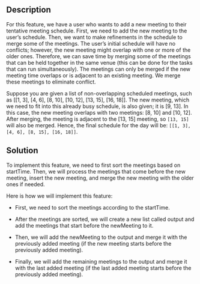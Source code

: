 ## Description

For this feature, we have a user who wants to add a new meeting to their tentative meeting schedule. First, we need to add the new meeting to the user’s schedule. Then, we want to make refinements in the schedule to merge some of the meetings. The user’s initial schedule will have no conflicts; however, the new meeting might overlap with one or more of the older ones. Therefore, we can save time by merging some of the meetings that can be held together in the same venue (this can be done for the tasks that can run simultaneously). The meetings can only be merged if the new meeting time overlaps or is adjacent to an existing meeting. We merge these meetings to eliminate conflict.

Suppose you are given a list of non-overlapping scheduled meetings, such as [[1, 3], [4, 6], [8, 10], [10, 12], [13, 15], [16, 18]]. The new meeting, which we need to fit into this already busy schedule, is also given; it is [9, 13]. In this case, the new meeting overlaps with two meetings: [8, 10] and [10, 12]. After merging, the meeting is adjacent to the [13, 15] meeting, so `[13, 15]` will also be merged. Hence, the final schedule for the day will be: `[[1, 3], [4, 6], [8, 15], [16, 18]]`.

## Solution

To implement this feature, we need to first sort the meetings based on startTime. Then, we will process the meetings that come before the new meeting, insert the new meeting, and merge the new meeting with the older ones if needed.

Here is how we will implement this feature:

* First, we need to sort the meetings according to the startTime.

* After the meetings are sorted, we will create a new list called output and add the meetings that start before the newMeeting to it.

* Then, we will add the newMeeting to the output and merge it with the previously added meeting (if the new meeting starts before the previously added meeting).

* Finally, we will add the remaining meetings to the output and merge it with the last added meeting (if the last added meeting starts before the previously added meeting).
